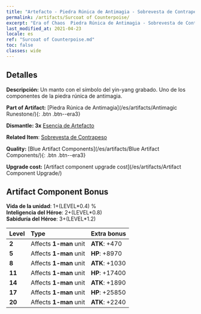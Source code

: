 ```yaml
---
title: "Artefacto - Piedra Rúnica de Antimagia - Sobrevesta de Contrapeso"
permalink: /artifacts/Surcoat of Counterpoise/
excerpt: "Era of Chaos  Piedra Rúnica de Antimagia - Sobrevesta de Contrapeso. Un manto con el símbolo del yin-yang grabado. Uno de los componentes de la piedra rúnica de antimagia."
last_modified_at: 2021-04-23
locale: es
ref: "Surcoat of Counterpoise.md"
toc: false
classes: wide
---
```




## Detalles

 **Descripción:** Un manto con el símbolo del yin-yang grabado. Uno de los componentes de la piedra rúnica de antimagia.

 **Part of Artifact:** [Piedra Rúnica de Antimagia](/es/artifacts/Antimagic Runestone/){: .btn .btn--era3}

 **Dismantle: 3x** [Esencia de Artefacto](/ItemsES/con_905/)

 **Related Item**: [Sobrevesta de Contrapeso](/ItemsES/art_119/)

 **Quality:** [Blue Artifact Components](/es/artifacts/Blue Artifact Components/){: .btn .btn--era3}

 **Upgrade cost:** [Artifact component upgrade cost](/es/artifacts/Artifact Component Upgrade/)

## Artifact Component Bonus

  **Vida de la unidad**: 1+(LEVEL\*0.4) %<br/>**Inteligencia del Héroe**: 2+(LEVEL\*0.8)<br/>**Sabiduría del Héroe**: 3+(LEVEL\*1.2)

  |  Level  | Type |    Extra bonus  | 
  |:--------|:-----|:----------------| 
  | **2** | Affects **1-man** unit | **ATK**: +470 | 
  | **5** | Affects **1-man** unit | **HP**: +8970 | 
  | **8** | Affects **1-man** unit | **ATK**: +1030 | 
  | **11** | Affects **1-man** unit | **HP**: +17400 | 
  | **14** | Affects **1-man** unit | **ATK**: +1890 | 
  | **17** | Affects **1-man** unit | **HP**: +25850 | 
  | **20** | Affects **1-man** unit | **ATK**: +2240 | 
